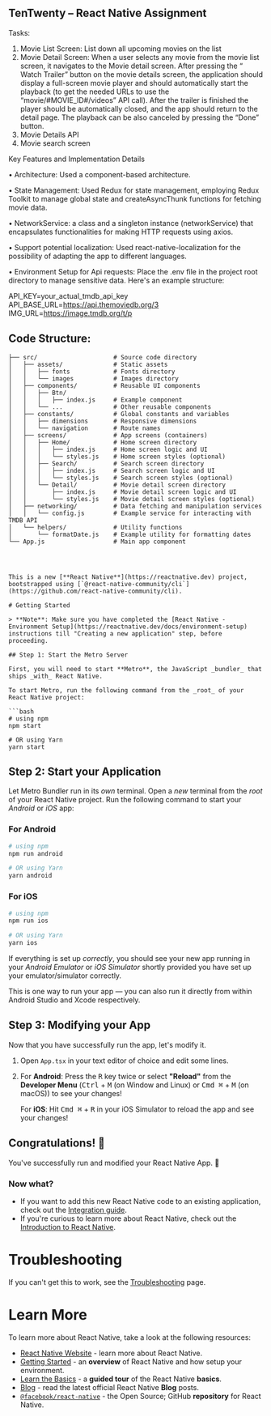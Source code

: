 ## TenTwenty – React Native Assignment

Tasks:

1. Movie List Screen: List down all upcoming movies on the list 
2. Movie Detail Screen: When a user selects any movie from the movie list screen, it navigates to the Movie detail screen.  After pressing the “​Watch Trailer​” button on the movie details screen, the application should display a full-screen movie player and should automatically start the playback (to get the needed URLs to use the “movie/#MOVIE_ID#/videos” API call). After the trailer is finished the player should be automatically closed, and the app should return to the detail page. The playback can be also canceled by pressing the “Done” button.	
3. Movie Details API
4. Movie search screen 

Key Features and Implementation Details

• Architecture: Used a component-based architecture.

• State Management: Used Redux for state management, employing Redux Toolkit to manage global state and createAsyncThunk functions for fetching movie data.

• NetworkService: a class and a singleton instance (networkService) that encapsulates functionalities for making HTTP requests using axios.

• Support potential localization: Used react-native-localization for the possibility of adapting the app to different languages.

• Environment Setup for Api requests: Place the .env file in the project root directory to manage sensitive data.
Here's an example structure:

API_KEY=your_actual_tmdb_api_key
API_BASE_URL=https://api.themoviedb.org/3
IMG_URL=https://image.tmdb.org/t/p

## Code Structure:

```plaintext
├── src/                     # Source code directory
│   ├── assets/              # Static assets
│   │   ├── fonts            # Fonts directory
│   │   └── images           # Images directory
│   ├── components/          # Reusable UI components
│   │   ├── Btn/
│   │   │   ├── index.js     # Example component
│   │   └── ...              # Other reusable components
│   ├── constants/           # Global constants and variables
│   │   ├── dimensions       # Responsive dimensions
│   │   └── navigation       # Route names
│   ├── screens/             # App screens (containers)
│   │   ├── Home/            # Home screen directory
│   │   │   ├── index.js     # Home screen logic and UI
│   │   │   └── styles.js    # Home screen styles (optional)
│   │   ├── Search/          # Search screen directory
│   │   │   ├── index.js     # Search screen logic and UI
│   │   │   └── styles.js    # Search screen styles (optional)
│   │   └── Detail/          # Movie detail screen directory
│   │       ├── index.js     # Movie detail screen logic and UI
│   │       └── styles.js    # Movie detail screen styles (optional)
│   ├── networking/          # Data fetching and manipulation services
│   │   └── config.js        # Example service for interacting with TMDB API
│   └── helpers/             # Utility functions
│       └── formatDate.js    # Example utility for formatting dates
└── App.js                   # Main app component




This is a new [**React Native**](https://reactnative.dev) project, bootstrapped using [`@react-native-community/cli`](https://github.com/react-native-community/cli).

# Getting Started

> **Note**: Make sure you have completed the [React Native - Environment Setup](https://reactnative.dev/docs/environment-setup) instructions till "Creating a new application" step, before proceeding.

## Step 1: Start the Metro Server

First, you will need to start **Metro**, the JavaScript _bundler_ that ships _with_ React Native.

To start Metro, run the following command from the _root_ of your React Native project:

```bash
# using npm
npm start

# OR using Yarn
yarn start
```

## Step 2: Start your Application

Let Metro Bundler run in its _own_ terminal. Open a _new_ terminal from the _root_ of your React Native project. Run the following command to start your _Android_ or _iOS_ app:

### For Android

```bash
# using npm
npm run android

# OR using Yarn
yarn android
```

### For iOS

```bash
# using npm
npm run ios

# OR using Yarn
yarn ios
```

If everything is set up _correctly_, you should see your new app running in your _Android Emulator_ or _iOS Simulator_ shortly provided you have set up your emulator/simulator correctly.

This is one way to run your app — you can also run it directly from within Android Studio and Xcode respectively.

## Step 3: Modifying your App

Now that you have successfully run the app, let's modify it.

1. Open `App.tsx` in your text editor of choice and edit some lines.
2. For **Android**: Press the <kbd>R</kbd> key twice or select **"Reload"** from the **Developer Menu** (<kbd>Ctrl</kbd> + <kbd>M</kbd> (on Window and Linux) or <kbd>Cmd ⌘</kbd> + <kbd>M</kbd> (on macOS)) to see your changes!

   For **iOS**: Hit <kbd>Cmd ⌘</kbd> + <kbd>R</kbd> in your iOS Simulator to reload the app and see your changes!

## Congratulations! :tada:

You've successfully run and modified your React Native App. :partying_face:

### Now what?

- If you want to add this new React Native code to an existing application, check out the [Integration guide](https://reactnative.dev/docs/integration-with-existing-apps).
- If you're curious to learn more about React Native, check out the [Introduction to React Native](https://reactnative.dev/docs/getting-started).

# Troubleshooting

If you can't get this to work, see the [Troubleshooting](https://reactnative.dev/docs/troubleshooting) page.

# Learn More

To learn more about React Native, take a look at the following resources:

- [React Native Website](https://reactnative.dev) - learn more about React Native.
- [Getting Started](https://reactnative.dev/docs/environment-setup) - an **overview** of React Native and how setup your environment.
- [Learn the Basics](https://reactnative.dev/docs/getting-started) - a **guided tour** of the React Native **basics**.
- [Blog](https://reactnative.dev/blog) - read the latest official React Native **Blog** posts.
- [`@facebook/react-native`](https://github.com/facebook/react-native) - the Open Source; GitHub **repository** for React Native.



